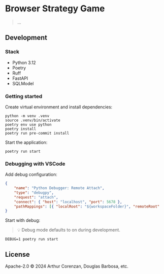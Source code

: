 # Browser Strategy Game

> ...

## Development

### Stack

- Python 3.12
- Poetry
- Ruff
- FastAPI
- SQLModel

### Getting started

Create virtual environment and install dependencies:

```shell
python -m venv .venv
source .venv/bin/activate
poetry env use python
poetry install
poetry run pre-commit install
```

Start the application:

```shell
poetry run start
```

### Debugging with VSCode

Add debug configuration:

```json
{
    "name": "Python Debugger: Remote Attach",
    "type": "debugpy",
    "request": "attach",
    "connect": { "host": "localhost", "port": 5678 },
    "pathMappings": [{ "localRoot": "${workspaceFolder}", "remoteRoot": "." }]
}
```

Start with debug:

> 💡 Debug mode defaults to on during development.

```shell
DEBUG=1 poetry run start
```

## License

Apache-2.0 ©️ 2024 Arthur Corenzan, Douglas Barbosa, etc.
